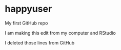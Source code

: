 # happyuser
My first GitHub repo

I am making this edit from my computer and RStudio


I deleted those lines from GitHub
